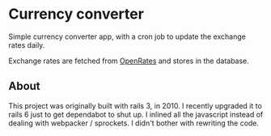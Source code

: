 # Currency converter

Simple currency converter app, with a cron job to update the exchange rates daily.

Exchange rates are fetched from [OpenRates](https://openrates.io/) and stores in the database.

## About

This project was originally built with rails 3, in 2010. I recently upgraded it
to rails 6 just to get dependabot to shut up. I inlined all the javascript
instead of dealing with webpacker / sprockets. I didn't bother with rewriting
the code.
